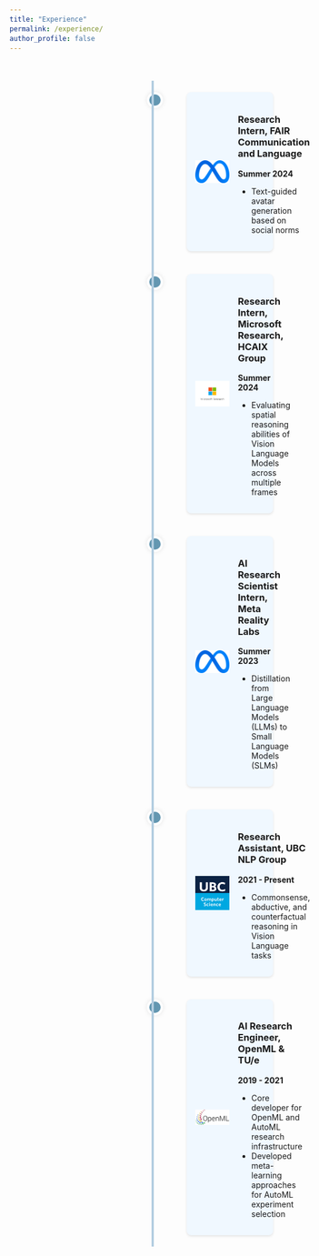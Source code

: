 ```yaml
---
title: "Experience"
permalink: /experience/
author_profile: false
---
```


<style>
  /* Timeline container */
  .timeline {
    position: relative;
    max-width: 800px;
    margin: 50px auto;
  }

  /* Vertical line */
  .timeline::after {
    content: '';
    position: absolute;
    width: 4px;
    background-color: #b3cde0; /* Pastel blue */
    top: 0;
    bottom: 0;
    left: 50%;
    transform: translateX(-50%);
  }

  /* Individual timeline items */
  .timeline-item {
    position: relative;
    width: 50%;
    padding: 20px 40px;
    box-sizing: border-box;
  }

  /* Left timeline items */
  .timeline-item.left {
    text-align: right;
    padding-right: 60px;
  }

  /* Right timeline items */
  .timeline-item.right {
    left: 50%;
    padding-left: 60px;
  }

  /* Dots on the timeline */
  .timeline-item::after {
    content: '';
    position: absolute;
    top: 20px;
    left: calc(100% - 10px);
    width: 20px;
    height: 20px;
    background-color: #6497b1; /* Slightly darker pastel blue */
    border-radius: 50%;
    border: 4px solid white;
    box-shadow: 0 0 8px rgba(0, 0, 0, 0.1);
  }

  .timeline-item.right::after {
    left: -10px;
  }

  /* Experience details */
  .experience-card {
    background: #f0f8ff; /* Light pastel background */
    border-radius: 8px;
    padding: 15px;
    display: flex;
    align-items: center;
    box-shadow: 0 2px 4px rgba(0, 0, 0, 0.1);
  }

  /* Experience logo */
  .experience-card img {
    width: 60px;
    height: 60px;
    object-fit: contain;
    margin-right: 15px;
  }

  /* Responsive Design */
  @media screen and (max-width: 768px) {
    .timeline::after {
      left: 20px;
    }
    
    .timeline-item {
      width: 100%;
      padding-left: 50px;
      padding-right: 0;
    }

    .timeline-item.left,
    .timeline-item.right {
      left: 0;
      text-align: left;
    }

    .timeline-item::after {
      left: 10px;
    }
  }
</style>

<div class="timeline">
  <!-- Experience 1 -->
  <div class="timeline-item right">
    <div class="experience-card">
      <img src="../images/meta_logo.png" alt="FAIR Logo">
      <div class="experience-details">
        <h3>Research Intern, FAIR Communication and Language</h3>
        <p class="date"><strong>Summer 2024</strong></p>
        <ul>
          <li>Text-guided avatar generation based on social norms</li>
        </ul>
      </div>
    </div>
  </div>

  <!-- Experience 2 -->
  <div class="timeline-item right">
    <div class="experience-card">
      <img src="../images/msr_logo.jpeg" alt="Microsoft Research Logo">
      <div class="experience-details">
        <h3>Research Intern, Microsoft Research, HCAIX Group</h3>
        <p class="date"><strong>Summer 2024</strong></p>
        <ul>
          <li>Evaluating spatial reasoning abilities of Vision Language Models across multiple frames</li>
        </ul>
      </div>
    </div>
  </div>

  <!-- Experience 3 -->
  <div class="timeline-item right">
    <div class="experience-card">
      <img src="../images/meta_logo.png" alt="Meta Reality Labs Logo">
      <div class="experience-details">
        <h3>AI Research Scientist Intern, Meta Reality Labs</h3>
        <p class="date"><strong>Summer 2023</strong></p>
        <ul>
          <li>Distillation from Large Language Models (LLMs) to Small Language Models (SLMs)</li>
        </ul>
      </div>
    </div>
  </div>

  <!-- Experience 4 -->
  <div class="timeline-item right">
    <div class="experience-card">
      <img src="../images/ubc_cs_logo.png" alt="UBC Logo">
      <div class="experience-details">
        <h3>Research Assistant, UBC NLP Group</h3>
        <p class="date"><strong>2021 - Present</strong></p>
        <ul>
          <li>Commonsense, abductive, and counterfactual reasoning in Vision Language tasks</li>
        </ul>
      </div>
    </div>
  </div>

  <!-- Experience 5 -->
  <div class="timeline-item right">
    <div class="experience-card">
      <img src="../images/openml_logo.png" alt="OpenML Logo">
      <div class="experience-details">
        <h3>AI Research Engineer, OpenML & TU/e</h3>
        <p class="date"><strong>2019 - 2021</strong></p>
        <ul>
          <li>Core developer for OpenML and AutoML research infrastructure</li>
          <li>Developed meta-learning approaches for AutoML experiment selection</li>
        </ul>
      </div>
    </div>
  </div>
</div>
